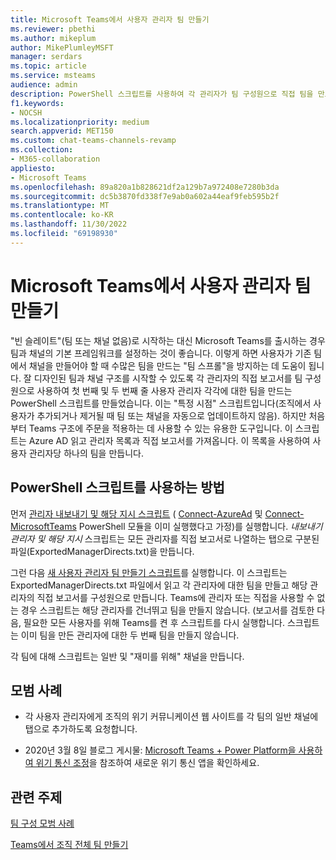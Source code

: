 ```yaml
---
title: Microsoft Teams에서 사용자 관리자 팀 만들기
ms.reviewer: pbethi
ms.author: mikeplum
author: MikePlumleyMSFT
manager: serdars
ms.topic: article
ms.service: msteams
audience: admin
description: PowerShell 스크립트를 사용하여 각 관리자가 팀 구성원으로 직접 팀을 만드는 방법을 알아봅니다.
f1.keywords:
- NOCSH
ms.localizationpriority: medium
search.appverid: MET150
ms.custom: chat-teams-channels-revamp
ms.collection:
- M365-collaboration
appliesto:
- Microsoft Teams
ms.openlocfilehash: 89a820a1b828621df2a129b7a972408e7280b3da
ms.sourcegitcommit: dc5b3870fd338f7e9ab0a602a44eaf9feb595b2f
ms.translationtype: MT
ms.contentlocale: ko-KR
ms.lasthandoff: 11/30/2022
ms.locfileid: "69198930"
---
```

# <a name="create-people-manager-teams-in-microsoft-teams"></a>Microsoft Teams에서 사용자 관리자 팀 만들기


"빈 슬레이트"(팀 또는 채널 없음)로 시작하는 대신 Microsoft Teams를 출시하는 경우 팀과 채널의 기본 프레임워크를 설정하는 것이 좋습니다. 이렇게 하면 사용자가 기존 팀에서 채널을 만들어야 할 때 수많은 팀을 만드는 "팀 스프롤"을 방지하는 데 도움이 됩니다. 잘 디자인된 팀과 채널 구조를 시작할 수 있도록 각 관리자의 직접 보고서를 팀 구성원으로 사용하여 첫 번째 및 두 번째 줄 사용자 관리자 각각에 대한 팀을 만드는 PowerShell 스크립트를 만들었습니다. 이는 "특정 시점" 스크립트입니다(조직에서 사용자가 추가되거나 제거될 때 팀 또는 채널을 자동으로 업데이트하지 않음). 하지만 처음부터 Teams 구조에 주문을 적용하는 데 사용할 수 있는 유용한 도구입니다. 이 스크립트는 Azure AD 읽고 관리자 목록과 직접 보고서를 가져옵니다. 이 목록을 사용하여 사용자 관리자당 하나의 팀을 만듭니다. 

## <a name="how-to-use-the-powershell-script"></a>PowerShell 스크립트를 사용하는 방법 

먼저 [관리자 내보내기 및 해당 지시 스크립트](scripts/powershell-script-create-teams-from-managers-export-managers.md) ( [Connect-AzureAd](/powershell/module/azuread/connect-azuread) 및 [Connect-MicrosoftTeams](/powershell/module/teams/connect-microsoftteams) PowerShell 모듈을 이미 실행했다고 가정)를 실행합니다. *내보내기 관리자 및 해당 지시* 스크립트는 모든 관리자를 직접 보고서로 나열하는 탭으로 구분된 파일(ExportedManagerDirects.txt)을 만듭니다. 

그런 다음 [새 사용자 관리자 팀 만들기 스크립트](scripts/powershell-script-create-teams-from-managers-new-teams.md)를 실행합니다. 이 스크립트는 ExportedManagerDirects.txt 파일에서 읽고 각 관리자에 대한 팀을 만들고 해당 관리자의 직접 보고서를 구성원으로 만듭니다. Teams에 관리자 또는 직접을 사용할 수 없는 경우 스크립트는 해당 관리자를 건너뛰고 팀을 만들지 않습니다. (보고서를 검토한 다음, 필요한 모든 사용자를 위해 Teams를 켠 후 스크립트를 다시 실행합니다. 스크립트는 이미 팀을 만든 관리자에 대한 두 번째 팀을 만들지 않습니다.

각 팀에 대해 스크립트는 일반 및 "재미를 위해" 채널을 만듭니다. 

## <a name="best-practices"></a>모범 사례

- 각 사용자 관리자에게 조직의 위기 커뮤니케이션 웹 사이트를 각 팀의 일반 채널에 탭으로 추가하도록 요청합니다. 

- 2020년 3월 8일 블로그 게시물: [Microsoft Teams + Power Platform을 사용하여 위기 통신 조정](https://techcommunity.microsoft.com/t5/microsoft-teams-blog/coordinate-crisis-communications-using-microsoft-teams-power/ba-p/1216715)을 참조하여 새로운 위기 통신 앱을 확인하세요.

## <a name="related-topics"></a>관련 주제

[팀 구성 모범 사례](best-practices-organizing.md)

[Teams에서 조직 전체 팀 만들기](create-an-org-wide-team.md)
